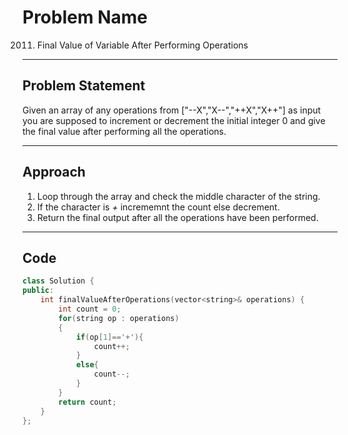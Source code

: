 # Problem Name

2011. Final Value of Variable After Performing Operations

---

## Problem Statement
Given an array of any operations from ["--X","X--","++X","X++"] as input you are supposed to increment or decrement the initial integer 0 and give the final value after performing all the operations.

---

## Approach
1. Loop through the array and check the middle character of the string.
2. If the character is *+* incrememnt the count else decrement.
3. Return the final output after all the operations have been performed.

---

## Code
```cpp
class Solution {
public:
    int finalValueAfterOperations(vector<string>& operations) {
        int count = 0;
        for(string op : operations)
        {
            if(op[1]=='+'){
                count++;
            }
            else{
                count--;
            }
        }
        return count;
    }
};


